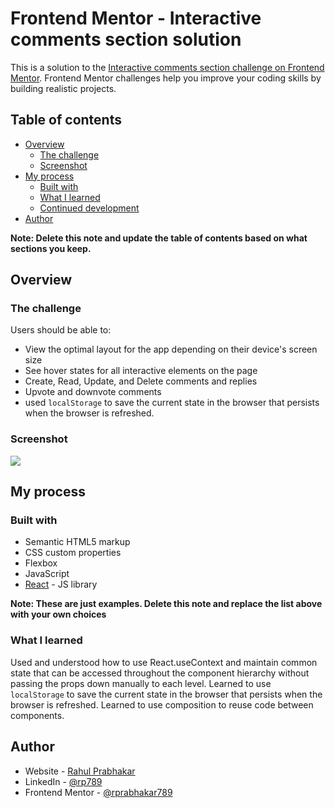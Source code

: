 # Frontend Mentor - Interactive comments section solution

This is a solution to the [Interactive comments section challenge on Frontend Mentor](https://www.frontendmentor.io/challenges/interactive-comments-section-iG1RugEG9). Frontend Mentor challenges help you improve your coding skills by building realistic projects. 

## Table of contents

- [Overview](#overview)
  - [The challenge](#the-challenge)
  - [Screenshot](#screenshot)
- [My process](#my-process)
  - [Built with](#built-with)
  - [What I learned](#what-i-learned)
  - [Continued development](#continued-development)
- [Author](#author)

**Note: Delete this note and update the table of contents based on what sections you keep.**

## Overview

### The challenge

Users should be able to:

- View the optimal layout for the app depending on their device's screen size
- See hover states for all interactive elements on the page
- Create, Read, Update, and Delete comments and replies
- Upvote and downvote comments
- used `localStorage` to save the current state in the browser that persists when the browser is refreshed.

### Screenshot

![](./screenshot.jpg)


## My process

### Built with

- Semantic HTML5 markup
- CSS custom properties
- Flexbox
- JavaScript
- [React](https://reactjs.org/) - JS library

**Note: These are just examples. Delete this note and replace the list above with your own choices**

### What I learned

Used and understood how to use React.useContext and maintain common state that can be accessed throughout the component hierarchy without passing the props down manually to each level.
Learned to use `localStorage` to save the current state in the browser that persists when the browser is refreshed.
Learned to use composition to reuse code between components.

## Author

- Website - [Rahul Prabhakar](https://rprabhakar789.github.io/Portfolio/)
- LinkedIn - [@rp789](https://www.linkedin.com/in/rp789/)
- Frontend Mentor - [@rprabhakar789](https://www.frontendmentor.io/profile/rprabhakar789)
